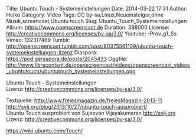 Title: Ubuntu Touch - Systemeinstellungen
Date: 2014-03-22 17:31
Author: Heiko
Category: Video
Tags: CC by-sa,Linux,Neueinsteiger,ohne Musik,screencast,Ubuntu touch
Slug: Ubuntu_Touch_Systemeinstellungen
Album: https://www.openscreencast.de
Duration: 388000
License: http://creativecommons.org/licenses/by-sa/3.0/
Youtube: -Prov_g1_Ss
Vimeo: 132317469
Tumblr: http://openscreencast.tumblr.com/post/80375561109/ubuntu-touch-systemeinstellungen-lizenz
Diaspora: https://pod.geraspora.de/posts/2045433
Oggfile: http://www.librecontent.de/openscreencast/videos/openscreencast_videos_ubuntutouch/ubuntutouch_systemeinstellungen.ogg

Ubuntu Touch - Systemeinstellungen  
Lizenz: <http://creativecommons.org/licenses/by-sa/3.0/>  
  
Textquelle: <http://www.freiesmagazin.de/freiesMagazin-2013-11>  
<http://svij.org/blog/2013/10/27/ubuntu-touch-ausprobiert/>  
Ubuntu Touch ausprobiert von Sujeevan Vijayakumaran <http://svij.org>  
Lizenz: <http://creativecommons.org/licenses/by-sa/3.0/>  
  
<https://wiki.ubuntu.com/Touch/>

